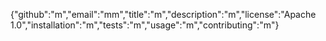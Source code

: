 {"github":"m","email":"mm","title":"m","description":"m","license":"Apache 1.0","installation":"m","tests":"m","usage":"m","contributing":"m"}